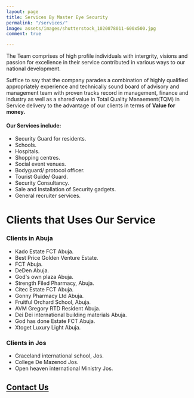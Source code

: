 ```yaml
---
layout: page
title: Services By Master Eye Security
permalink: "/services/"
image: assets/images/shutterstock_1020878011-600x500.jpg
comment: true

---
```


The Team comprises of high profile individuals with intergrity, visions and passion for excellence in their service contributed in various ways to our national development. 

Suffice to say that the company parades a combination of highly qualified appropriately experience and technically sound board of advisory and management team with proven tracks record in management, finance and industry as well as a shared value in Total Quality Manaement(TQM) in Service delivery to the advantage of our clients in terms of **Value for money.**

#### Our Services include:

- Security Guard for residents.
- Schools.
- Hospitals.
- Shopping centres.
- Social event venues.
- Bodyguard/ protocol officer.
- Tourist Guide/ Guard.
- Security Consultancy.
- Sale and Installation of Security gadgets.
- General recruiter services.

# Clients that Uses Our Service
### Clients in Abuja
- Kado Estate FCT Abuja.
- Best Price Golden Venture Estate.
- FCT Abuja.
-  DeDen Abuja.
-  God's own plaza Abuja.
- Strength Filed Pharmacy, Abuja. 
- Citec Estate FCT Abuja. 
- Gonny Pharmacy Ltd Abuja.
- Fruitful Orchard School, Abuja.
- AVM Gregory RTD Resident Abuja.
- Dei Dei international building materials Abuja. 
- God has done Estate FCT Abuja.
- Xtoget Luxury Light Abuja.

### Clients in Jos
- Graceland international school, Jos.
- College De Mazenod Jos.
- Open heaven international Ministry Jos.

## [Contact Us](/contact)

